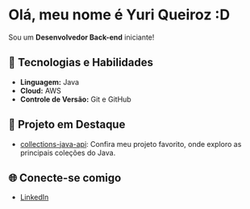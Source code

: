 # Olá, meu nome é Yuri Queiroz :D

Sou um **Desenvolvedor Back-end** iniciante!

## 🚀 Tecnologias e Habilidades
- **Linguagem:** Java
- **Cloud:** AWS
- **Controle de Versão:** Git e GitHub

## 🌟 Projeto em Destaque
- [collections-java-api](https://github.com/yurimq64/collections-java-api): Confira meu projeto favorito, onde exploro as principais coleções do Java.

## 🌐 Conecte-se comigo
- [LinkedIn](https://www.linkedin.com/in/yuri-queiroz-1aa334258)
